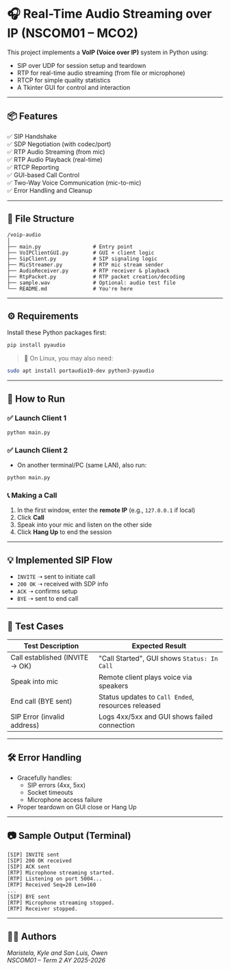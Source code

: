 # 🎧 Real-Time Audio Streaming over IP (NSCOM01 – MCO2)

This project implements a **VoIP (Voice over IP)** system in Python using:
- SIP over UDP for session setup and teardown
- RTP for real-time audio streaming (from file or microphone)
- RTCP for simple quality statistics
- A Tkinter GUI for control and interaction

---

## 📦 Features

✅ SIP Handshake  
✅ SDP Negotiation (with codec/port)  
✅ RTP Audio Streaming (from mic)  
✅ RTP Audio Playback (real-time)  
✅ RTCP Reporting  
✅ GUI-based Call Control  
✅ Two-Way Voice Communication (mic-to-mic)  
✅ Error Handling and Cleanup

---

## 📁 File Structure

```
/voip-audio
│
├── main.py                 # Entry point
├── VoIPClientGUI.py        # GUI + client logic
├── SipClient.py            # SIP signaling logic
├── MicStreamer.py          # RTP mic stream sender
├── AudioReceiver.py        # RTP receiver & playback
├── RtpPacket.py            # RTP packet creation/decoding
├── sample.wav              # Optional: audio test file
└── README.md               # You're here
```

---

## ⚙️ Requirements

Install these Python packages first:
```bash
pip install pyaudio
```

> 🔐 On Linux, you may also need:
```bash
sudo apt install portaudio19-dev python3-pyaudio
```

---

## 🚀 How to Run

### ✅ Launch Client 1
```bash
python main.py
```

### ✅ Launch Client 2
- On another terminal/PC (same LAN), also run:
```bash
python main.py
```

### 📞 Making a Call
1. In the first window, enter the **remote IP** (e.g., `127.0.0.1` if local)
2. Click **Call**
3. Speak into your mic and listen on the other side
4. Click **Hang Up** to end the session

---

## 💡 Implemented SIP Flow

- `INVITE` ➝ sent to initiate call
- `200 OK` ➝ received with SDP info
- `ACK` ➝ confirms setup
- `BYE` ➝ sent to end call

---

## 🧪 Test Cases

| Test Description                 | Expected Result                                      |
|----------------------------------|------------------------------------------------------|
| Call established (INVITE → OK)   | "Call Started", GUI shows `Status: In Call`         |
| Speak into mic                   | Remote client plays voice via speakers              |
| End call (BYE sent)              | Status updates to `Call Ended`, resources released  |
| SIP Error (invalid address)      | Logs 4xx/5xx and GUI shows failed connection        |

---

## 🛠️ Error Handling

- Gracefully handles:
  - SIP errors (4xx, 5xx)
  - Socket timeouts
  - Microphone access failure
- Proper teardown on GUI close or Hang Up

---

## 📷 Sample Output (Terminal)

```
[SIP] INVITE sent
[SIP] 200 OK received
[SIP] ACK sent
[RTP] Microphone streaming started.
[RTP] Listening on port 5004...
[RTP] Received Seq=20 Len=160
...
[SIP] BYE sent
[RTP] Microphone streaming stopped.
[RTP] Receiver stopped.
```

---

## 👨‍💻 Authors

*Maristela, Kyle and San Luis, Owen*  
*NSCOM01 – Term 2 AY 2025-2026*  
